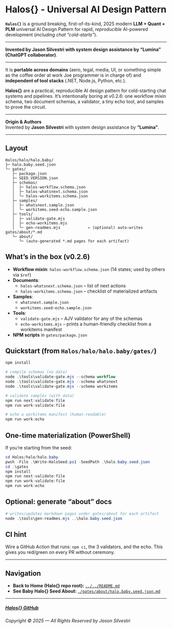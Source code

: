 # **Halos\{\} - Universal AI Design Pattern**

**`Halos{}`** is a ground breaking, first-of-its-kind, 2025 modern **LLM + Quant + PLM** universal AI Design Pattern for rapid, *reproducible* AI-powered development (_including chat “cold-starts”_). 

---
**Invented by Jason Silvestri with system design assistance by “Lumina” (ChatGPT collaborator)**.

---

It is **portable across domains** (aero, legal, media, UI, or something simple as the coffee order at work Joe programmer is in charge of) and **independent of tool stacks** (.NET, Node.js, Python, etc.).  

**Halos\{\}** are a practical, reproducible AI design pattern for cold-starting chat systems and pipelines. It’s intentionally boring at v0.2.6: one workflow mixin schema, two document schemas, a validator, a tiny echo tool, and samples to prove the circuit.

---

**Origin & Authors**  
Invented by **Jason Silvestri** with system design assistance by **“Lumina”**.

---

## Layout

```
Halos/halo/halo.baby/
├─ halo.baby.seed.json
└─ gates/
   ├─ package.json
   ├─ SEED_VERSION.json
   ├─ schemas/
   │  ├─ halos-workflow.schema.json
   │  ├─ halos-whatsnext.schema.json
   │  └─ halos-workitems.schema.json
   ├─ samples/
   │  ├─ whatsnext.sample.json
   │  └─ workitems.seed-echo.sample.json
   ├─ tools/
   │  ├─ validate-gate.mjs
   │  ├─ echo-workitems.mjs
   │  └─ gen-readmes.mjs            ← (optional) auto-writes gates/about/*.md
   └─ about/
      └─ (auto-generated *.md pages for each artifact)
```

## What’s in the box (v0.2.6)

- **Workflow mixin**: `halos-workflow.schema.json` (14 states; used by others via `$ref`)
- **Documents**:
  - `halos-whatsnext.schema.json` – list of next actions
  - `halos-workitems.schema.json` – checklist of materialized artifacts
- **Samples**:
  - `whatsnext.sample.json`
  - `workitems.seed-echo.sample.json`
- **Tools**:
  - `validate-gate.mjs` – AJV validator for any of the schemas
  - `echo-workitems.mjs` – prints a human-friendly checklist from a workitems manifest
- **NPM scripts** in `gates/package.json`

## Quickstart (from `Halos/halo/halo.baby/gates/`)

```powershell
npm install

# compile schemas (no data)
node .\tools\validate-gate.mjs --schema workflow
node .\tools\validate-gate.mjs --schema whatsnext
node .\tools\validate-gate.mjs --schema workitems

# validate samples (with data)
npm run next:validate:file
npm run work:validate:file

# echo a workitems manifest (human-readable)
npm run work:echo
```

## One-time materialization (PowerShell)

If you’re starting from the seed:

```powershell
cd Halos/halo/halo.baby
pwsh -File .\Write-HaloSeed.ps1 -SeedPath .\halo.baby.seed.json
cd .\gates
npm install
npm run next:validate:file
npm run work:validate:file
npm run work:echo
```

## Optional: generate “about” docs

```powershell
# writes/updates markdown pages under gates/about for each artifact
node .\tools\gen-readmes.mjs ..\halo.baby.seed.json
```

## CI hint

Wire a GitHub Action that runs: `npm ci`, the 3 validators, and the echo. This gives you red/green on every PR without ceremony.

---

## Navigation

- **Back to Home (Halo\{\} repo root):** [`../../README.md`](../../README.md)
- **See Baby Halo\{\} Seed About:** [`./gates/about/halo.baby.seed.json.md`](./gates/about/halo.baby.seed.json.md)

---

##### [Halos\{\} GitHub](https://github.com/JasonSilvestri/Halo)

###### Copyright © 2025 — All Rights Reserved by Jason Silvestri
